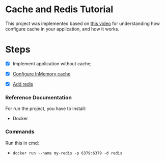 # Cache and Redis Tutorial

This project was implemented based on [this video](https://www.youtube.com/watch?v=YcI9b-lgi7w&t=1s&ab_channel=GiulianaBezerra) for understanding how configure cache in your application, and how it works.

# Steps

- [x] Implement application without cache;
- [x] [Configure InMemory cache](https://github.com/MatheusLBarbosa/estudos/commit/62a9b3a11f34cb86273adbca5c7819e688b3a4b4)
- [x] [Add redis](https://github.com/MatheusLBarbosa/estudos/commit/7888f9817dd7616db02bca45b86c037361f8e0c8)


### Reference Documentation
For run the project, you have to install:

* Docker

### Commands
Run this in cmd:

* ```docker run --name my-redis -p 6379:6379 -d redis```

